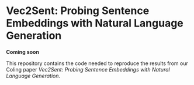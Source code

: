 # Vec2Sent: Probing Sentence Embeddings with Natural Language Generation

**Coming soon**

This repository contains the code needed to reproduce the results from our Coling paper *Vec2Sent: Probing Sentence Embeddings with Natural Language Generation*.
